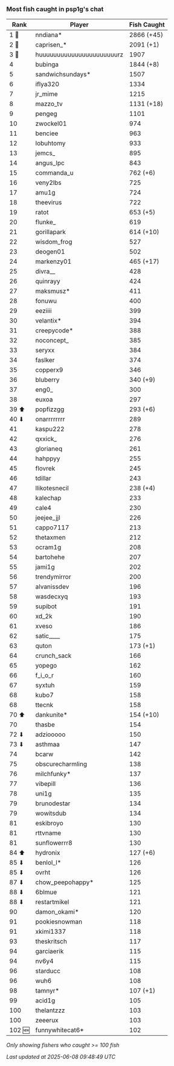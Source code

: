 ### Most fish caught in psp1g's chat
| Rank | Player | Fish Caught |
|------|--------|-----------|
| 1 🥇  | nndiana*  | 2866 (+45) |
| 2 🥈  | caprisen_*  | 2091 (+1) |
| 3 🥉  | huuuuuuuuuuuuuuuuuuuuuurz  | 1907 |
| 4  | bubinga  | 1844 (+8) |
| 5  | sandwichsundays*  | 1507 |
| 6  | iflya320  | 1334 |
| 7  | jr_mime  | 1215 |
| 8  | mazzo_tv  | 1131 (+18) |
| 9  | pengeg  | 1101 |
| 10  | zwockel01  | 974 |
| 11  | benciee  | 963 |
| 12  | lobuhtomy  | 933 |
| 13  | jemcs_  | 895 |
| 14  | angus_lpc  | 843 |
| 15  | commanda_u  | 762 (+6) |
| 16  | veny2lbs  | 725 |
| 17  | amu1g  | 724 |
| 18  | theevirus  | 722 |
| 19  | ratot  | 653 (+5) |
| 20  | flunke_  | 619 |
| 21  | gorillapark  | 614 (+10) |
| 22  | wisdom_frog  | 527 |
| 23  | deogen01  | 502 |
| 24  | markenzy01  | 465 (+17) |
| 25  | divra__  | 428 |
| 26  | quinrayy  | 424 |
| 27  | maksmusz*  | 411 |
| 28  | fonuwu  | 400 |
| 29  | eeziiii  | 399 |
| 30  | velantix*  | 394 |
| 31  | creepycode*  | 388 |
| 32  | noconcept_  | 385 |
| 33  | seryxx  | 384 |
| 34  | faslker  | 374 |
| 35  | copperx9  | 346 |
| 36  | bluberry  | 340 (+9) |
| 37  | eng0_  | 300 |
| 38  | euxoa  | 297 |
| 39 ⬆ | popfizzgg  | 293 (+6) |
| 40 ⬇ | onarrrrrrrr  | 289 |
| 41  | kaspu222  | 278 |
| 42  | qxxick_  | 276 |
| 43  | glorianeq  | 261 |
| 44  | hahppyy  | 255 |
| 45  | flovrek  | 245 |
| 46  | tdillar  | 243 |
| 47  | llikotesnecil  | 238 (+4) |
| 48  | kalechap  | 233 |
| 49  | cale4  | 230 |
| 50  | jeejee_jjl  | 226 |
| 51  | cappo7117  | 213 |
| 52  | thetaxmen  | 212 |
| 53  | ocram1g  | 208 |
| 54  | bartohehe  | 207 |
| 55  | jami1g  | 202 |
| 56  | trendymirror  | 200 |
| 57  | alvanissdev  | 196 |
| 58  | wasdecxyq  | 193 |
| 59  | supibot  | 191 |
| 60  | xd_2k  | 190 |
| 61  | xveso  | 186 |
| 62  | satic____  | 175 |
| 63  | quton  | 173 (+1) |
| 64  | crunch_sack  | 166 |
| 65  | yopego  | 162 |
| 66  | f_i_o_r  | 160 |
| 67  | syxtuh  | 159 |
| 68  | kubo7  | 158 |
| 68  | ttecnk  | 158 |
| 70 ⬆ | dankunite*  | 154 (+10) |
| 70  | thasbe  | 154 |
| 72 ⬇ | adziooooo  | 150 |
| 73 ⬇ | asthmaa  | 147 |
| 74  | bcarw  | 142 |
| 75  | obscurecharmling  | 138 |
| 76  | milchfunky*  | 137 |
| 77  | vibepill  | 136 |
| 78  | uni1g  | 135 |
| 79  | brunodestar  | 134 |
| 79  | wowitsdub  | 134 |
| 81  | eskibroyo  | 130 |
| 81  | rttvname  | 130 |
| 81  | sunflowerrr8  | 130 |
| 84 ⬆ | hydronix  | 127 (+6) |
| 85 ⬇ | benlol_l*  | 126 |
| 85 ⬇ | ovrht  | 126 |
| 87 ⬇ | chow_peepohappy*  | 125 |
| 88 ⬇ | 6blmue  | 121 |
| 88 ⬇ | restartmikel  | 121 |
| 90  | damon_okami*  | 120 |
| 91  | pookiesnowman  | 118 |
| 91  | xkimi1337  | 118 |
| 93  | theskritsch  | 117 |
| 94  | garciaerik  | 115 |
| 94  | nv6y4  | 115 |
| 96  | starducc  | 108 |
| 96  | wuh6  | 108 |
| 98  | tamnyr*  | 107 (+1) |
| 99  | acid1g  | 105 |
| 100  | thelantzzz  | 103 |
| 100  | zeeerux  | 103 |
| 102 🆕 | funnywhitecat6*  | 102 |

_Only showing fishers who caught >= 100 fish_

_Last updated at 2025-06-08 09:48:49 UTC_